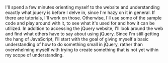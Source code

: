 I'll spend a few minutes orienting myself to the website and understanding exactly what jquery is before I delve in, since I'm hazy on it in general. If there are tutorials, I'll work on those. Otherwise, I'll use some of the sample code and play around with it, to see what it's used for and how it can be utilized. In addition to accessing the jQuery website, I'll look around the web and find what others have to say about using jQuery. Since I'm still getting the hang of JavaScript, I'll start with the goal of giving myself a basic understanding of how to do something small in jQuery, rather than overwhelming myself with trying to create something that is not yet within my scope of understanding.